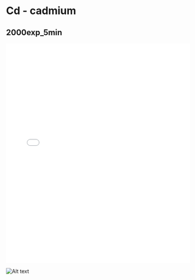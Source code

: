 # Cd - cadmium

## 2000exp_5min

<iframe src="../Cd_2000exp_5min.html" width="100%" height="600px" frameborder="0"></iframe>

![Alt text](Cd_2000exp_5min.png)

